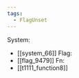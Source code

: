 ```yaml
---
tags:
  - FlagUnset
---
```

System:
- [[system_66]]
Flag:
- [[flag_9479]]
Fn:
- [[t1111_function8]]
